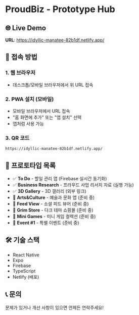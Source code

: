 # ProudBiz - Prototype Hub

## 🌐 Live Demo
**URL**: https://idyllic-manatee-82b1df.netlify.app/

## 📱 접속 방법

### 1. 웹 브라우저
- 데스크톱/모바일 브라우저에서 위 URL 접속

### 2. PWA 설치 (모바일)
- 모바일 브라우저에서 URL 접속
- "홈 화면에 추가" 또는 "앱 설치" 선택
- 앱처럼 사용 가능

### 3. QR 코드
```
https://idyllic-manatee-82b1df.netlify.app/
```

## 🚀 프로토타입 목록

- ✅ **To Do** - 할일 관리 앱 (Firebase 실시간 동기화)
- ✅ **Business Research** - 프라우드 사업 리서치 자료 (실행 가능)
- ✅ **3D Gallery** - 3D 갤러리 (외부 링크)
- 🚧 **Arts&Culture** - 예술과 문화 앱 (준비 중)
- 🚧 **Feed View** - 소셜 피드 뷰어 (준비 중)
- 🚧 **Grim Store** - 다크 테마 쇼핑몰 (준비 중)
- 🚧 **Mini Games** - 미니 게임 컬렉션 (준비 중)
- 🚧 **Event #1** - 특별 이벤트 (준비 중)

## 🛠️ 기술 스택

- React Native
- Expo
- Firebase
- TypeScript
- Netlify (배포)

## 📞 문의

문제가 있거나 개선 사항이 있으면 언제든 연락주세요! 